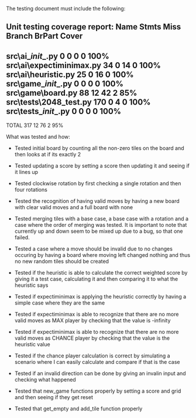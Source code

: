 The testing document must include the following:

Unit testing coverage report:
Name                       Stmts   Miss Branch BrPart  Cover
------------------------------------------------------------
src\ai\__init__.py             0      0      0      0   100%
src\ai\expectiminimax.py      34      0     14      0   100%
src\ai\heuristic.py           25      0     16      0   100%
src\game\__init__.py           0      0      0      0   100%
src\game\board.py             88     12     42      2    85%
src\tests\2048_test.py       170      0      4      0   100%
src\tests\__init__.py          0      0      0      0   100%
------------------------------------------------------------
TOTAL                        317     12     76      2    95%

What was tested and how:
- Tested initial board by counting all the non-zero tiles on the board and then looks at if its exactly 2

- Tested updating a score by setting a score then updating it and seeing if it lines up

- Tested clockwise rotation by first checking a single rotation and then four rotations

- Tested the recognition of having valid moves by having a new board with clear valid moves and a full board with none

- Tested merging tiles with a base case, a base case with a rotation and a case where the order of merging was tested. It is important to note that currently up and down seem to be mixed up due to a bug, so that one failed.

- Tested a case where a move should be invalid due to no changes occuring by having a board where moving left changed nothing and thus no new random tiles should be created
 
- Tested if the heuristic is able to calculate the correct weighted score by giving it a test case, calculating it and then comparing it to what the heuristic says

- Tested if expectiminimax is applying the heuristic correctly by having a simple case where they are the same

- Tested if expectiminimax is able to recognize that there are no more valid moves as MAX player by checking that the value is -infinity

- Tested if expectiminimax is able to recognize that there are no more valid moves as CHANCE player by checking that the value is the heuristic value

- Tested if the chance player calculation is correct by simulating a scenario where I can easily calculate and compare if that is the case

- Tested if an invalid direction can be done by giving an invalin input and checking what happened

- Tested that new_game functions properly by setting a score and grid and then seeing if they get reset

- Tested that get_empty and add_tile function properly